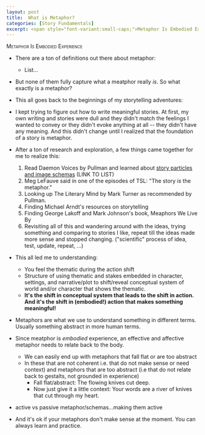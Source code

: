 ```yaml
---
layout: post
title:  What is Metaphor?
categories: [Story Fundamentals]
excerpt: <span style="font-variant:small-caps;">Metaphor Is Embodied Experience</span>
---
```



<span style="font-variant:small-caps;">Metaphor Is Embodied Experience</span>

- There are a ton of definitions out there about metaphor:
    - List...
- But none of them fully capture what a meatphor really *is*. So what exactly is a metaphor?
- This all goes back to the beginnings of my storytelling adventures:
- I kept trying to figure out how to write meaningful stories. At first, my own writing and stories were dull and they didn't match the feelings I wanted to convey or they didn't evoke anything at all -- they didn't have any meaning. And this didn't change until I realized that the foundation of a story is metaphor. 
- After a ton of research and exploration, a few things came together for me to realize this:
    1. Read Daemon Voices by Pullman and learned about [story particles and image schemas]() (LINK TO LIST)
    2. Meg LeFauve said in one of the episodes of TSL: "The story *is* the metaphor."
    3. Looking up The Literary Mind by Mark Turner as recommended by Pullman.
    4. Finding Michael Arndt's resources on storytelling
    5. Finding George Lakoff and Mark Johnson's book, Meaphors We Live By
    6. Revisiting all of this and wandering around with the ideas, trying something and comparing to stories I like, repeat till the ideas made more sense and stopped changing. ("scientific" process of idea, test, update, repeat, ...)

- This all led me to understanding:
    - You feel the thematic during the action shift
    - Structure of using thematic and stakes embedded in character, settings, and narrative/plot to shift/reveal conceptual system of world and/or character that shows the thematic. 
    - **It's the shift in conceptual system that leads to the shift in action. And it's the shift in (embodied!) action that makes something meaningful!**

- Metaphors are what we use to understand something in different terms. Usually something abstract in more human terms.
- Since meatphor is *embodied* experience, an effective and affective metaphor needs to relate back to the body. 
    - We can easily end up with metaphors that fall flat or are too abstract
    - In these that are not coherent i.e. that do not make sense or need context) and metaphors that are too abstract (i.e that do not relate back to gestalts, not grounded in experience)
        - Fall flat/abstract: The flowing knives cut deep.
        - Now just give it a little context: Your words are a river of knives that cut through my heart.

- active vs passive metaphor/schemas...making them active
- And it's ok if your metaphors don't make sense at the moment. You can always learn and practice.

